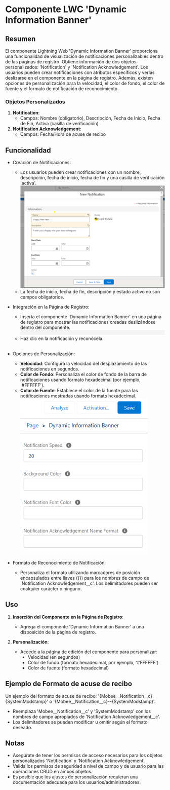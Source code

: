# Componente LWC 'Dynamic Information Banner'

## Resumen

El componente Lightning Web 'Dynamic Information Banner' proporciona una funcionalidad de visualización de notificaciones personalizables dentro de las páginas de registro. Obtiene información de dos objetos personalizados: 'Notification' y 'Notification Acknowledgement'. Los usuarios pueden crear notificaciones con atributos específicos y verlas deslizarse en el componente en la página de registro. Además, existen opciones de personalización para la velocidad, el color de fondo, el color de fuente y el formato de notificación de reconocimiento.

### Objetos Personalizados

1. **Notification**:
   - Campos: Nombre (obligatorio), Descripción, Fecha de Inicio, Fecha de Fin, Activa (casilla de verificación)
2. **Notification Acknowledgement**:
   - Campos: Fecha/Hora de acuse de recibo

## Funcionalidad

- Creación de Notificaciones:

  - Los usuarios pueden crear notificaciones con un nombre, descripción, fecha de inicio, fecha de fin y una casilla de verificación 'activa'.
    ![Imagen de ejemplo](./img/new-notification.png)
  - La fecha de inicio, fecha de fin, descripción y estado activo no son campos obligatorios.

- Integración en la Página de Registro:
  - Inserta el componente 'Dynamic Information Banner' en una página de registro para mostrar las notificaciones creadas deslizándose dentro del componente.
    <br />
    ![Imagen de ejemplo](./img/notification-banner1.gif)
    <br />
  - Haz clic en la notificación y reconócela.
  <br />
- Opciones de Personalización:
  - **Velocidad**: Configura la velocidad del desplazamiento de las notificaciones en segundos.
  - **Color de Fondo**: Personaliza el color de fondo de la barra de notificaciones usando formato hexadecimal (por ejemplo, '#FFFFFF').
  - **Color de Fuente**: Establece el color de la fuente para las notificaciones mostradas usando formato hexadecimal.
    ![Imagen de ejemplo](./img/dynamic-information-banner-params.png)
- Formato de Reconocimiento de Notificación:
  - Personaliza el formato utilizando marcadores de posición encapsulados entre llaves ({}) para los nombres de campo de 'Notification Acknowledgement\_\_c'. Los delimitadores pueden ser cualquier carácter o ninguno.

## Uso

1. **Inserción del Componente en la Página de Registro**:
   - Agrega el componente 'Dynamic Information Banner' a una disposición de la página de registro.

2. **Personalización**:
   - Accede a la página de edición del componente para personalizar:
     - Velocidad (en segundos)
     - Color de fondo (formato hexadecimal, por ejemplo, '#FFFFFF')
     - Color de fuente (formato hexadecimal)

## Ejemplo de Formato de acuse de recibo

Un ejemplo del formato de acuse de recibo: '{Mobee\_\_Notification\_\_c}{SystemModstamp}' o '{Mobee\_\_Notification\_\_c}--{SystemModstamp}'.

- Reemplaza 'Mobee\_\_Notification\_\_c' y 'SystemModstamp' con los nombres de campo apropiados de 'Notification Acknowledgement\_\_c'.
- Los delimitadores se pueden modificar u omitir según el formato deseado.

## Notas

- Asegúrate de tener los permisos de acceso necesarios para los objetos personalizados 'Notification' y 'Notification Acknowledgement'.
- Valida los permisos de seguridad a nivel de campo y de usuario para las operaciones CRUD en ambos objetos.
- Es posible que los ajustes de personalización requieran una documentación adecuada para los usuarios/administradores.
